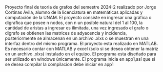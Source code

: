 Proyecto final de teoria de grafos del semestre 2024-2 realizado por Jorge Cortinas Avila, alumno de la licenciatura en matemáticas aplicadas y computación de la UNAM. El proyecto consiste en ingresar una gráfica o digrafica que posee n nodos, con n un posible natural del 1 al 100, la cantidad de aristas a ingresar es ilimitada, una vez ingresado el grafo o digrafo se obtienen las matrices de adyacencia y incidencia, posteriormente se almacenan en un archivo .xlxs o se muestran en una interfaz dentro del mismo programa. El proyecto esta realizado en MATLAB. Es necesario contar con MATLAB y excel (solo si se desea obtener la matriz en un archivo .xlxs) instalado en el equipo. El programa esta diseñado para ser utilizado en windows únicamente. El programa inicia en app1,así que si se desea compilar la compilacion debe iniciar en app1
